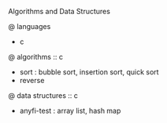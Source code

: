 Algorithms and Data Structures

@ languages
  - c

@ algorithms :: c
  - sort : bubble sort, insertion sort, quick sort
  - reverse

@ data structures :: c
  - anyfi-test : array list, hash map 
	
